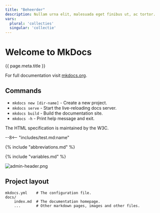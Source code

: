 ```yaml
---
title: "Beheerder"
description: Nullam urna elit, malesuada eget finibus ut, ac tortor.
vars:
  plural: 'collecties'
  singular: 'collectie'
---
```


# Welcome to MkDocs

{{ page.meta.title }}

For full documentation visit [mkdocs.org](https://www.mkdocs.org).

## Commands

* `mkdocs new [dir-name]` - Create a new project.
* `mkdocs serve` - Start the live-reloading docs server.
* `mkdocs build` - Build the documentation site.
* `mkdocs -h` - Print help message and exit.

The HTML specification is maintained by the W3C.

--8<-- "includes/test.md:name"

{% include "abbreviations.md" %}

{% include "variables.md" %}

![admin-header.png](/assets/img/admin-header.png)

## Project layout

    mkdocs.yml    # The configuration file.
    docs/
        index.md  # The documentation homepage.
        ...       # Other markdown pages, images and other files.
